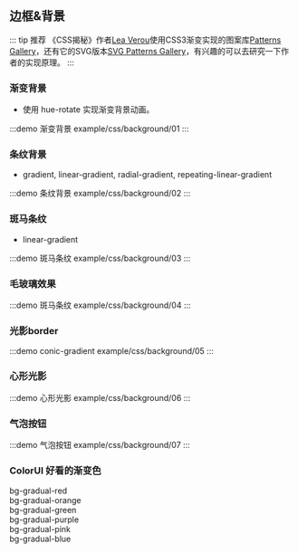 ## 边框&背景

::: tip 推荐
《CSS揭秘》作者[Lea Verou](https://lea.verou.me/about/)使用CSS3渐变实现的图案库[Patterns Gallery](https://projects.verou.me/css3patterns/)，还有它的SVG版本[SVG Patterns Gallery](https://philiprogers.com/svgpatterns/)，有兴趣的可以去研究一下作者的实现原理。
:::

### 渐变背景
- 使用 hue-rotate 实现渐变背景动画。

<div class="hide-padding">

:::demo 渐变背景
example/css/background/01
:::
</div>

### 条纹背景
- gradient, linear-gradient, radial-gradient, repeating-linear-gradient

:::demo 条纹背景
example/css/background/02
:::

### 斑马条纹
- linear-gradient
<div class="hide-padding">

:::demo 斑马条纹
example/css/background/03
:::
</div>

### 毛玻璃效果
<div class="hide-padding">

:::demo 斑马条纹
example/css/background/04
:::
</div>

### 光影border
<div class="hide-padding">

:::demo conic-gradient
example/css/background/05
:::
</div>

### 心形光影
<div class="hide-padding">

:::demo 心形光影
example/css/background/06
:::
</div>

### 气泡按钮

:::demo 气泡按钮
example/css/background/07
:::

### ColorUI 好看的渐变色

<div class="padding-tb">
  <div class="padding-xs shadow bg-gradual-red">bg-gradual-red</div>
  <div class="padding-xs margin-top shadow bg-gradual-orange">bg-gradual-orange</div>
  <div class="padding-xs margin-top shadow bg-gradual-green">bg-gradual-green</div>
  <div class="padding-xs margin-top shadow bg-gradual-purple">bg-gradual-purple</div>
  <div class="padding-xs margin-top shadow bg-gradual-pink">bg-gradual-pink</div>
  <div class="padding-xs margin-top shadow bg-gradual-blue">bg-gradual-blue</div>
</div>